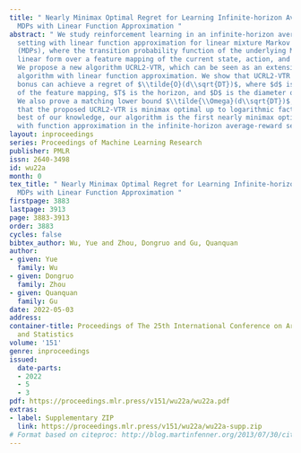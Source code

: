 ```yaml
---
title: " Nearly Minimax Optimal Regret for Learning Infinite-horizon Average-reward
  MDPs with Linear Function Approximation "
abstract: " We study reinforcement learning in an infinite-horizon average-reward
  setting with linear function approximation for linear mixture Markov decision processes
  (MDPs), where the transition probability function of the underlying MDP admits a
  linear form over a feature mapping of the current state, action, and next state.
  We propose a new algorithm UCRL2-VTR, which can be seen as an extension of the UCRL2
  algorithm with linear function approximation. We show that UCRL2-VTR with Bernstein-type
  bonus can achieve a regret of $\\tilde{O}(d\\sqrt{DT})$, where $d$ is the dimension
  of the feature mapping, $T$ is the horizon, and $D$ is the diameter of the MDP.
  We also prove a matching lower bound $\\tilde{\\Omega}(d\\sqrt{DT})$, which suggests
  that the proposed UCRL2-VTR is minimax optimal up to logarithmic factors. To the
  best of our knowledge, our algorithm is the first nearly minimax optimal RL algorithm
  with function approximation in the infinite-horizon average-reward setting. "
layout: inproceedings
series: Proceedings of Machine Learning Research
publisher: PMLR
issn: 2640-3498
id: wu22a
month: 0
tex_title: " Nearly Minimax Optimal Regret for Learning Infinite-horizon Average-reward
  MDPs with Linear Function Approximation "
firstpage: 3883
lastpage: 3913
page: 3883-3913
order: 3883
cycles: false
bibtex_author: Wu, Yue and Zhou, Dongruo and Gu, Quanquan
author:
- given: Yue
  family: Wu
- given: Dongruo
  family: Zhou
- given: Quanquan
  family: Gu
date: 2022-05-03
address:
container-title: Proceedings of The 25th International Conference on Artificial Intelligence
  and Statistics
volume: '151'
genre: inproceedings
issued:
  date-parts:
  - 2022
  - 5
  - 3
pdf: https://proceedings.mlr.press/v151/wu22a/wu22a.pdf
extras:
- label: Supplementary ZIP
  link: https://proceedings.mlr.press/v151/wu22a/wu22a-supp.zip
# Format based on citeproc: http://blog.martinfenner.org/2013/07/30/citeproc-yaml-for-bibliographies/
---
```


